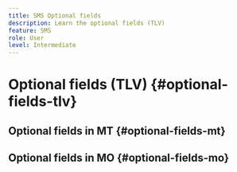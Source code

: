```yaml
---
title: SMS Optional fields
description: Learn the optional fields (TLV)
feature: SMS
role: User
level: Intermediate
---
```


# Optional fields (TLV) {#optional-fields-tlv}

## Optional fields in MT {#optional-fields-mt}

## Optional fields in MO {#optional-fields-mo}